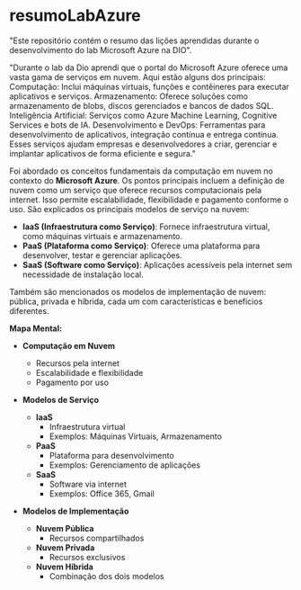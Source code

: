 # resumoLabAzure
"Este repositório contém o resumo das lições aprendidas durante o desenvolvimento do lab Microsoft Azure na DIO".

"Durante o lab da Dio aprendi que o portal do Microsoft Azure oferece uma vasta gama de serviços em nuvem. Aqui estão alguns dos principais:
Computação: Inclui máquinas virtuais, funções e contêineres para executar aplicativos e serviços.
Armazenamento: Oferece soluções como armazenamento de blobs, discos gerenciados e bancos de dados SQL.
Inteligência Artificial: Serviços como Azure Machine Learning, Cognitive Services e bots de IA.
Desenvolvimento e DevOps: Ferramentas para desenvolvimento de aplicativos, integração contínua e entrega contínua.
Esses serviços ajudam empresas e desenvolvedores a criar, gerenciar e implantar aplicativos de forma eficiente e segura."

Foi abordado os conceitos fundamentais da computação em nuvem no contexto do **Microsoft Azure**. Os pontos principais incluem a definição de nuvem como um serviço que oferece recursos computacionais pela internet. Isso permite escalabilidade, flexibilidade e pagamento conforme o uso. São explicados os principais modelos de serviço na nuvem:

- **IaaS (Infraestrutura como Serviço)**: Fornece infraestrutura virtual, como máquinas virtuais e armazenamento.
- **PaaS (Plataforma como Serviço)**: Oferece uma plataforma para desenvolver, testar e gerenciar aplicações.
- **SaaS (Software como Serviço)**: Aplicações acessíveis pela internet sem necessidade de instalação local.

Também são mencionados os modelos de implementação de nuvem: pública, privada e híbrida, cada um com características e benefícios diferentes.

**Mapa Mental:**

- **Computação em Nuvem**
  - Recursos pela internet
  - Escalabilidade e flexibilidade
  - Pagamento por uso

- **Modelos de Serviço**
  - **IaaS**
    - Infraestrutura virtual
    - Exemplos: Máquinas Virtuais, Armazenamento
  - **PaaS**
    - Plataforma para desenvolvimento
    - Exemplos: Gerenciamento de aplicações
  - **SaaS**
    - Software via internet
    - Exemplos: Office 365, Gmail

- **Modelos de Implementação**
  - **Nuvem Pública**
    - Recursos compartilhados
  - **Nuvem Privada**
    - Recursos exclusivos
  - **Nuvem Híbrida**
    - Combinação dos dois modelos
